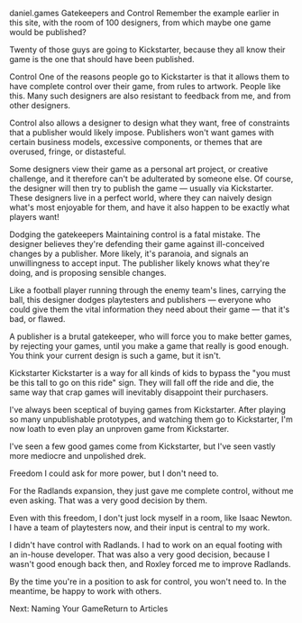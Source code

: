daniel.games
Gatekeepers and Control
Remember the example earlier in this site, with the room of 100 designers, from which maybe one game would be published?

Twenty of those guys are going to Kickstarter, because they all know their game is the one that should have been published.

Control
One of the reasons people go to Kickstarter is that it allows them to have complete control over their game, from rules to artwork. People like this. Many such designers are also resistant to feedback from me, and from other designers.

Control also allows a designer to design what they want, free of constraints that a publisher would likely impose. Publishers won't want games with certain business models, excessive components, or themes that are overused, fringe, or distasteful.

Some designers view their game as a personal art project, or creative challenge, and it therefore can't be adulterated by someone else. Of course, the designer will then try to publish the game — usually via Kickstarter. These designers live in a perfect world, where they can naively design what's most enjoyable for them, and have it also happen to be exactly what players want!

Dodging the gatekeepers
Maintaining control is a fatal mistake. The designer believes they're defending their game against ill-conceived changes by a publisher. More likely, it's paranoia, and signals an unwillingness to accept input. The publisher likely knows what they're doing, and is proposing sensible changes.

Like a football player running through the enemy team's lines, carrying the ball, this designer dodges playtesters and publishers — everyone who could give them the vital information they need about their game — that it's bad, or flawed.

A publisher is a brutal gatekeeper, who will force you to make better games, by rejecting your games, until you make a game that really is good enough. You think your current design is such a game, but it isn't.

Kickstarter
Kickstarter is a way for all kinds of kids to bypass the "you must be this tall to go on this ride" sign. They will fall off the ride and die, the same way that crap games will inevitably disappoint their purchasers.

I've always been sceptical of buying games from Kickstarter. After playing so many unpublishable prototypes, and watching them go to Kickstarter, I'm now loath to even play an unproven game from Kickstarter.

I've seen a few good games come from Kickstarter, but I've seen vastly more mediocre and unpolished drek.

Freedom
I could ask for more power, but I don't need to.

For the Radlands expansion, they just gave me complete control, without me even asking. That was a very good decision by them.

Even with this freedom, I don't just lock myself in a room, like Isaac Newton. I have a team of playtesters now, and their input is central to my work.

I didn't have control with Radlands. I had to work on an equal footing with an in-house developer. That was also a very good decision, because I wasn't good enough back then, and Roxley forced me to improve Radlands.

By the time you're in a position to ask for control, you won't need to. In the meantime, be happy to work with others.

Next: Naming Your GameReturn to Articles